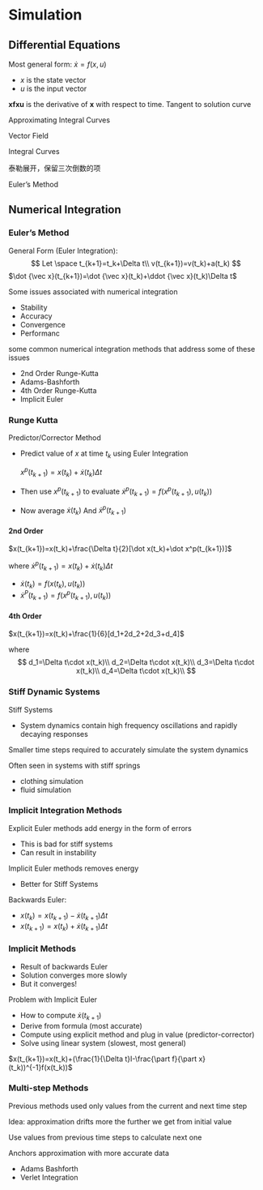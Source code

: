 # Simulation



## Differential Equations

Most general form: $\dot x=f(x,u)$

- $x$ is the state vector
- $u$ is the input vector

 **xfxu** is the derivative of **x** with respect to time. Tangent to solution curve

Approximating Integral Curves

Vector Field

Integral Curves

泰勒展开，保留三次倒数的项

Euler’s Method 

## Numerical Integration

### Euler’s Method

General Form (Euler Integration):
$$
Let \space t_{k+1}=t_k+\Delta t\\
v(t_{k+1})=v(t_k)+a(t_k)
$$
$\dot {\vec x}(t_{k+1})=\dot {\vec x}(t_k)+\ddot {\vec x}(t_k)\Delta t$

Some issues associated with numerical integration 

- Stability 
- Accuracy 
- Convergence 
- Performanc

some common numerical  integration methods that address some of these issues

- 2nd Order Runge-Kutta
- Adams-Bashforth
- 4th Order Runge-Kutta
- Implicit Euler

### Runge Kutta

Predictor/Corrector Method

- Predict value of $x$ at time $t_k$ using Euler Integration

  $x^p(t_{k+1})=x(t_k)+\dot x(t_k)\Delta t$

- Then use $x^p(t_{k+1})$ to evaluate $\dot x^p(t_{k+1})=f(x^p(t_{k+1}),u(t_k))$

- Now average $\dot x(t_k)$ And $\dot x^p(t_{k+1})$

#### 2nd Order

$x(t_{k+1})=x(t_k)+\frac{\Delta t}{2}[\dot x(t_k)+\dot x^p(t_{k+1})]$

where $\dot x^p(t_{k+1})=x(t_k)+\dot x(t_k)\Delta t$

- $\dot x(t_k)=f(x(t_k),u(t_k))$
- $\dot x^P(t_{k+1})=f(x^p(t_{k+1}),u(t_k))$

#### 4th Order

$x(t_{k+1})=x(t_k)+\frac{1}{6}[d_1+2d_2+2d_3+d_4]$

where
$$
d_1=\Delta t\cdot x(t_k)\\
d_2=\Delta t\cdot x(t_k)\\
d_3=\Delta t\cdot x(t_k)\\
d_4=\Delta t\cdot x(t_k)\\
$$

### Stiff Dynamic Systems

Stiff Systems

- System dynamics contain high frequency oscillations and rapidly decaying responses

Smaller time steps required to accurately simulate the system dynamics

Often seen in systems with stiff springs

- clothing simulation
- fluid simulation

### Implicit Integration Methods

Explicit Euler methods add energy in the form of errors

- This is bad for stiff systems
- Can result in instability

Implicit Euler methods removes energy

- Better for Stiff Systems

Backwards Euler:

- $x(t_k)=x(t_{k+1})-\dot x(t_{k+1})\Delta t$
- $x(t_{k+1})=x(t_{k})+\dot x(t_{k+1})\Delta t$

### Implicit Methods

- Result of backwards Euler
- Solution converges more slowly
- But it converges!

Problem with Implicit Euler

- How to compute $\dot x(t_{k+1})$
- Derive from formula (most accurate)
- Compute using explicit method and plug in value (predictor-corrector)
- Solve using linear system (slowest, most general)

$x(t_{k+1})=x(t_k)+(\frac{1}{\Delta t}I-\frac{\part f}{\part x}(t_k))^{-1}f(x(t_k))$

### Multi-step Methods

Previous methods used only values from the current and next time step

Idea: approximation drifts more the further we get from initial value

Use values from previous time steps to calculate next one

Anchors approximation with more accurate data

- Adams Bashforth
- Verlet Integration